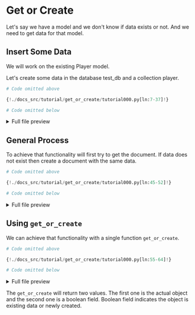 # Get or Create

Let's say we have a model and we don't know if data exists or not. And we need to get data for that model.

## Insert Some Data

We will work on the existing Player model.

Let's create some data in the database test_db and a collection player.

```python
# Code omitted above

{!./docs_src/tutorial/get_or_create/tutorial000.py[ln:7-37]!}

# Code omitted below
```

<details>
<summary>Full file preview</summary>
```Python
{!./docs_src/tutorial/find_and_filter/tutorial000.py!}
```
</details>

## General Process

To achieve that functionality will first try to get the document. If data does not exist then create a document with the same data.

```python
# Code omitted above

{!./docs_src/tutorial/get_or_create/tutorial000.py[ln:45-52]!}

# Code omitted below
```

<details>
<summary>Full file preview</summary>
```Python
{!./docs_src/tutorial/get_or_create/tutorial000.py!}
```
</details>

## Using `get_or_create`

We can achieve that functionality with a single function `get_or_create`.

```python
# Code omitted above

{!./docs_src/tutorial/get_or_create/tutorial000.py[ln:55-64]!}

# Code omitted below
```

<details>
<summary>Full file preview</summary>
```Python
{!./docs_src/tutorial/get_or_create/tutorial000.py!}
```
</details>

The `get_or_create` will return two values. The first one is the actual object and the second one is a boolean field. Boolean field indicates the object is existing data or newly created.
